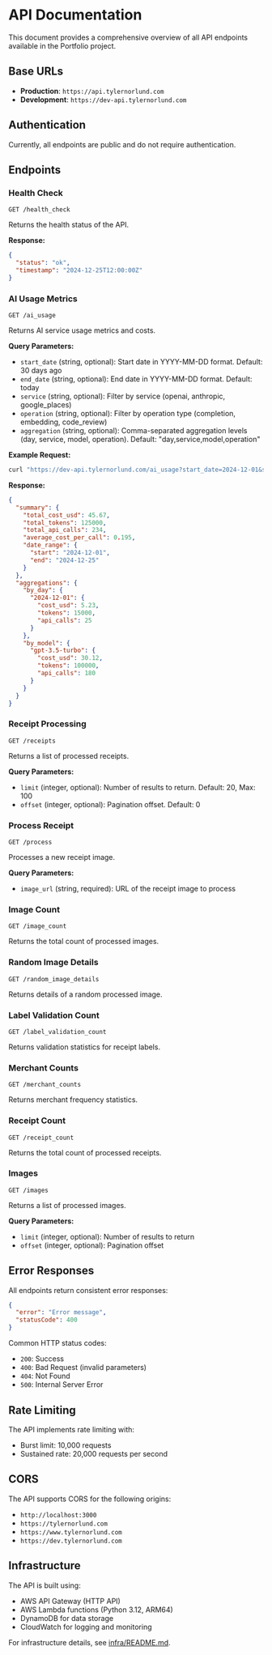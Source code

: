 # API Documentation

This document provides a comprehensive overview of all API endpoints available in the Portfolio project.

## Base URLs

- **Production**: `https://api.tylernorlund.com`
- **Development**: `https://dev-api.tylernorlund.com`

## Authentication

Currently, all endpoints are public and do not require authentication.

## Endpoints

### Health Check
```
GET /health_check
```
Returns the health status of the API.

**Response:**
```json
{
  "status": "ok",
  "timestamp": "2024-12-25T12:00:00Z"
}
```

### AI Usage Metrics
```
GET /ai_usage
```
Returns AI service usage metrics and costs.

**Query Parameters:**
- `start_date` (string, optional): Start date in YYYY-MM-DD format. Default: 30 days ago
- `end_date` (string, optional): End date in YYYY-MM-DD format. Default: today
- `service` (string, optional): Filter by service (openai, anthropic, google_places)
- `operation` (string, optional): Filter by operation type (completion, embedding, code_review)
- `aggregation` (string, optional): Comma-separated aggregation levels (day, service, model, operation). Default: "day,service,model,operation"

**Example Request:**
```bash
curl "https://dev-api.tylernorlund.com/ai_usage?start_date=2024-12-01&service=openai&aggregation=day,model"
```

**Response:**
```json
{
  "summary": {
    "total_cost_usd": 45.67,
    "total_tokens": 125000,
    "total_api_calls": 234,
    "average_cost_per_call": 0.195,
    "date_range": {
      "start": "2024-12-01",
      "end": "2024-12-25"
    }
  },
  "aggregations": {
    "by_day": {
      "2024-12-01": {
        "cost_usd": 5.23,
        "tokens": 15000,
        "api_calls": 25
      }
    },
    "by_model": {
      "gpt-3.5-turbo": {
        "cost_usd": 30.12,
        "tokens": 100000,
        "api_calls": 180
      }
    }
  }
}
```

### Receipt Processing
```
GET /receipts
```
Returns a list of processed receipts.

**Query Parameters:**
- `limit` (integer, optional): Number of results to return. Default: 20, Max: 100
- `offset` (integer, optional): Pagination offset. Default: 0

### Process Receipt
```
GET /process
```
Processes a new receipt image.

**Query Parameters:**
- `image_url` (string, required): URL of the receipt image to process

### Image Count
```
GET /image_count
```
Returns the total count of processed images.

### Random Image Details
```
GET /random_image_details
```
Returns details of a random processed image.

### Label Validation Count
```
GET /label_validation_count
```
Returns validation statistics for receipt labels.

### Merchant Counts
```
GET /merchant_counts
```
Returns merchant frequency statistics.

### Receipt Count
```
GET /receipt_count
```
Returns the total count of processed receipts.

### Images
```
GET /images
```
Returns a list of processed images.

**Query Parameters:**
- `limit` (integer, optional): Number of results to return
- `offset` (integer, optional): Pagination offset

## Error Responses

All endpoints return consistent error responses:

```json
{
  "error": "Error message",
  "statusCode": 400
}
```

Common HTTP status codes:
- `200`: Success
- `400`: Bad Request (invalid parameters)
- `404`: Not Found
- `500`: Internal Server Error

## Rate Limiting

The API implements rate limiting with:
- Burst limit: 10,000 requests
- Sustained rate: 20,000 requests per second

## CORS

The API supports CORS for the following origins:
- `http://localhost:3000`
- `https://tylernorlund.com`
- `https://www.tylernorlund.com`
- `https://dev.tylernorlund.com`

## Infrastructure

The API is built using:
- AWS API Gateway (HTTP API)
- AWS Lambda functions (Python 3.12, ARM64)
- DynamoDB for data storage
- CloudWatch for logging and monitoring

For infrastructure details, see [infra/README.md](README.md).